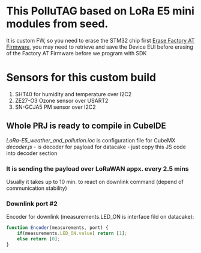 # This PolluTAG based on LoRa E5 mini modules from seed.
It is custom FW, so you need to erase the STM32 chip first [Erase Factory AT Firmware](https://wiki.seeedstudio.com/LoRa_E5_mini/#21-erase-factory-at-firmware), you may need to retrieve and save the Device EUI before erasing of the Factory AT Firmware before we program with SDK

# Sensors for this custom build
1. SHT40 for humidity and temperature over I2C2 
2. ZE27-O3 Ozone sensor over USART2
3. SN-GCJA5 PM sensor over I2C2 


## Whole PRJ is ready to compile in CubeIDE
*LoRa-E5_weather_and_pollution.ioc* is configuration file for CubeMX
*decoder.js* - is decoder for payload for datacake - just copy this JS code into decoder section

### It is sending the payload over LoRaWAN appx. every 2.5 mins
Usually it takes up to 10 min. to react on downlink command (depend of communication stability)

### Downlink port #2
Encoder for downlink (measurements.LED_ON is interface fild on datacake):
```javascript 
function Encoder(measurements, port) {
    if(measurements.LED_ON.value) return [1];
    else return [0];
}
```